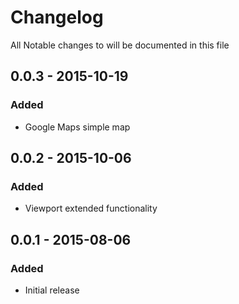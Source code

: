 # Changelog

All Notable changes to will be documented in this file

## 0.0.3 - 2015-10-19

### Added
- Google Maps simple map

## 0.0.2 - 2015-10-06

### Added
- Viewport extended functionality

## 0.0.1 - 2015-08-06

### Added
- Initial release

